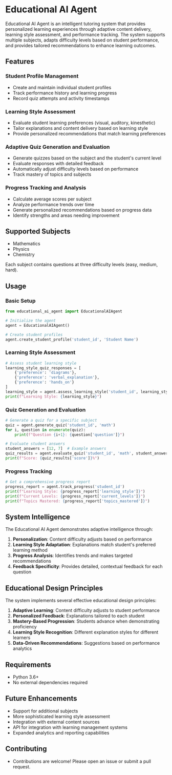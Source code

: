 # Educational AI Agent
Educational AI Agent is an intelligent tutoring system that provides personalized learning experiences through adaptive content delivery, learning style assessment, and performance tracking. The system supports multiple subjects, adapts difficulty levels based on student performance, and provides tailored recommendations to enhance learning outcomes.

## Features

### Student Profile Management
- Create and maintain individual student profiles
- Track performance history and learning progress
- Record quiz attempts and activity timestamps

### Learning Style Assessment
- Evaluate student learning preferences (visual, auditory, kinesthetic)
- Tailor explanations and content delivery based on learning style
- Provide personalized recommendations that match learning preferences

### Adaptive Quiz Generation and Evaluation
- Generate quizzes based on the subject and the student's current level
- Evaluate responses with detailed feedback
- Automatically adjust difficulty levels based on performance
- Track mastery of topics and subjects

### Progress Tracking and Analysis
- Calculate average scores per subject
- Analyze performance trends over time
- Generate personalized recommendations based on progress data
- Identify strengths and areas needing improvement

## Supported Subjects
- Mathematics
- Physics
- Chemistry

Each subject contains questions at three difficulty levels (easy, medium, hard).

## Usage

### Basic Setup
```python
from educational_ai_agent import EducationalAIAgent

# Initialize the agent
agent = EducationalAIAgent()

# Create student profiles
agent.create_student_profile('student_id', 'Student Name')
```

### Learning Style Assessment
```python
# Assess student learning style
learning_style_quiz_responses = [
    {'preference': 'diagrams'},
    {'preference': 'verbal_explanation'},
    {'preference': 'hands_on'}
]
learning_style = agent.assess_learning_style('student_id', learning_style_quiz_responses)
print(f"Learning Style: {learning_style}")
```

### Quiz Generation and Evaluation
```python
# Generate a quiz for a specific subject
quiz = agent.generate_quiz('student_id', 'math')
for i, question in enumerate(quiz):
    print(f"Question {i+1}: {question['question']}")

# Evaluate student answers
student_answers = [12, 7]  # Example answers
quiz_results = agent.evaluate_quiz('student_id', 'math', student_answers)
print(f"Score: {quiz_results['score']}%")
```

### Progress Tracking
```python
# Get a comprehensive progress report
progress_report = agent.track_progress('student_id')
print(f"Learning Style: {progress_report['learning_style']}")
print(f"Current Levels: {progress_report['current_levels']}")
print(f"Topics Mastered: {progress_report['topics_mastered']}")
```

## System Intelligence

The Educational AI Agent demonstrates adaptive intelligence through:

1. **Personalization**: Content difficulty adjusts based on performance
2. **Learning Style Adaptation**: Explanations match student's preferred learning method
3. **Progress Analysis**: Identifies trends and makes targeted recommendations
4. **Feedback Specificity**: Provides detailed, contextual feedback for each question

## Educational Design Principles

The system implements several effective educational design principles:

1. **Adaptive Learning**: Content difficulty adjusts to student performance
2. **Personalized Feedback**: Explanations tailored to each student
3. **Mastery-Based Progression**: Students advance when demonstrating proficiency
4. **Learning Style Recognition**: Different explanation styles for different learners
5. **Data-Driven Recommendations**: Suggestions based on performance analytics

## Requirements
- Python 3.6+
- No external dependencies required

## Future Enhancements
- Support for additional subjects
- More sophisticated learning style assessment
- Integration with external content sources
- API for integration with learning management systems
- Expanded analytics and reporting capabilities


## Contributing
- Contributions are welcome! Please open an issue or submit a pull request.
